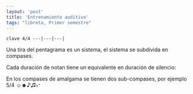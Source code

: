 ```yaml
---
layout: 'post'
title: 'Entrenamiento auditivo'
tags: "libreta, Primer semestre"
---
```


````
clave 4/4 ---|---|---|
````

Una tira del pentagrama es un sistema, el sistema se subdivida en compases.

Cada duración de notan tiene un equivalente en duración de silencio:

En los compases de amalgama se tienen dos sub-compases, por ejemplo 5/4 ☺☻♪♫♭𝄻